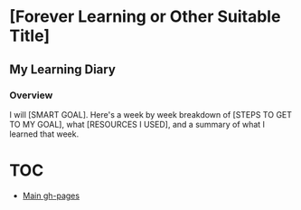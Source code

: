 # [Forever Learning or Other Suitable Title]

## My Learning Diary

### Overview

I will [SMART GOAL]. Here's a week by week breakdown of [STEPS TO GET TO MY GOAL], what [RESOURCES I USED], and a summary of what I learned that week.

# TOC
* [Main gh-pages](./docs/main.md)
